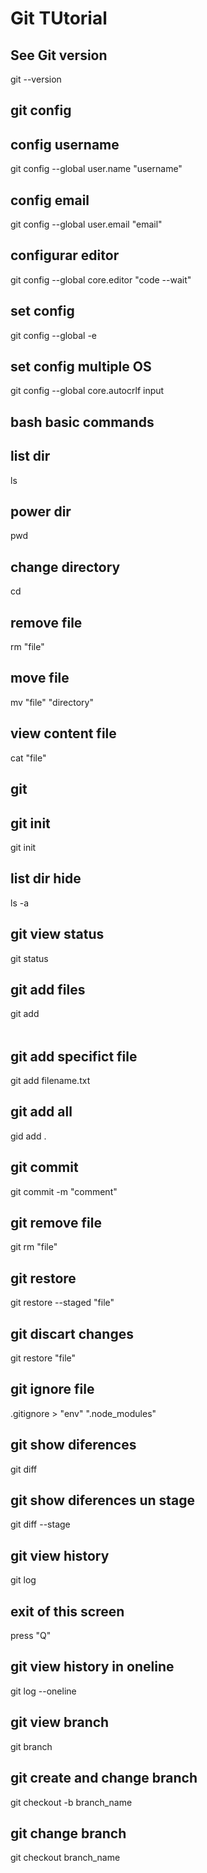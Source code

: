 # Git TUtorial

## See Git version
git --version 

## git config
## config username
git config --global user.name "username"
## config email
git config --global user.email "email"
## configurar editor
git config --global core.editor "code --wait"
## set config
git config --global -e
## set config multiple OS
git config --global core.autocrlf input

## bash basic commands
## list dir
ls
## power dir
pwd
## change directory
cd
## remove file
rm "file"
## move file
mv "file" "directory"
## view content file
cat "file"

## git
## git init
git init
## list dir hide
ls -a

## git view status
git status
## git add files
git add <option>
## git add specifict file
git add filename.txt
## git add all
gid add .

## git commit
git commit -m "comment"
## git remove file
git rm "file"
## git restore
git restore --staged "file"
## git discart changes
git restore "file"

## git ignore file
.gitignore > "env" ".node_modules"
## git show diferences
git diff
## git show diferences un stage
git diff --stage
## git view history
git log
## exit of this screen
press "Q"
## git view history in oneline
git log --oneline

## git view branch
git branch
## git create and change branch
git checkout -b branch_name
## git change branch
git checkout branch_name

